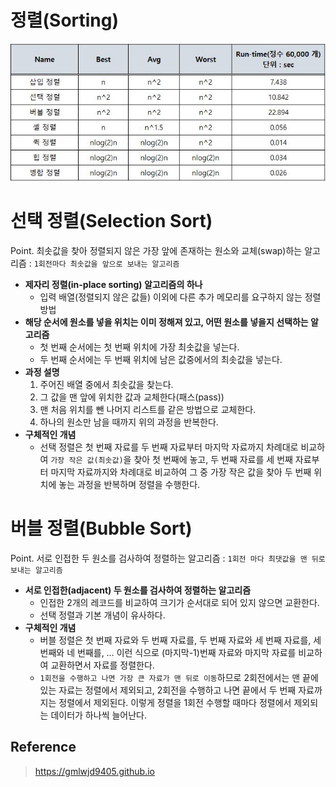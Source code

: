 # 정렬(Sorting)

![IMAGES](../images/sort.JPG)

# 선택 정렬(Selection Sort)

Point. 최솟값을 찾아 정렬되지 않은 가장 앞에 존재하는 원소와 교체(swap)하는 알고리즘 : `1회전마다 최솟값을 앞으로 보내는 알고리즘`

- __제자리 정렬(in-place sorting) 알고리즘의 하나__
  - 입력 배열(정렬되지 않은 값들) 이외에 다른 추가 메모리를 요구하지 않는 정렬 방법
- __해당 순서에 원소를 넣을 위치는 이미 정해져 있고, 어떤 원소를 넣을지 선택하는 알고리즘__
  - 첫 번째 순서에는 첫 번째 위치에 가장 최솟값을 넣는다.
  - 두 번째 순서에는 두 번째 위치에 남은 값중에서의 최솟값을 넣는다.
- __과정 설명__
  1. 주어진 배열 중에서 최솟값을 찾는다.
  2. 그 값을 맨 앞에 위치한 값과 교체한다(패스(pass))
  3. 맨 처음 위치를 뺀 나머지 리스트를 같은 방법으로 교체한다.
  4. 하나의 원소만 남을 때까지 위의 과정을 반복한다.
- __구체적인 개념__
  - 선택 정렬은 첫 번째 자료를 두 번째 자료부터 마지막 자료까지 차례대로 비교하여 `가장 작은 값(최솟값)`을 찾아 첫 번째에 놓고, 두 번째 자료를 세 번째 자료부터 마지막 자료까지와 차례대로 비교하여 그 중 가장 작은 값을 찾아 두 번째 위치에 놓는 과정을 반복하며 정렬을 수행한다.

# 버블 정렬(Bubble Sort)

Point. 서로 인접한 두 원소를 검사하여 정렬하는 알고리즘 : `1회전 마다 최댓값을 맨 뒤로 보내는 알고리즘`

- __서로 인접한(adjacent) 두 원소를 검사하여 정렬하는 알고리즘__
   - 인접한 2개의 레코드를 비교하여 크기가 순서대로 되어 있지 않으면 교환한다.
   - 선택 정렬과 기본 개념이 유사하다.
- __구체적인 개념__
  - 버블 정렬은 첫 번째 자료와 두 번째 자료를, 두 번째 자료와 세 번째 자료를, 세 번째와 네 번째를, … 이런 식으로 (마지막-1)번째 자료와 마지막 자료를 비교하여 교환하면서 자료를 정렬한다.
  - `1회전을 수행하고 나면 가장 큰 자료가 맨 뒤로 이동`하므로 2회전에서는 맨 끝에 있는 자료는 정렬에서 제외되고, 2회전을 수행하고 나면 끝에서 두 번째 자료까지는 정렬에서 제외된다. 이렇게 정렬을 1회전 수행할 때마다 정렬에서 제외되는 데이터가 하나씩 늘어난다.


## Reference

> https://gmlwjd9405.github.io
